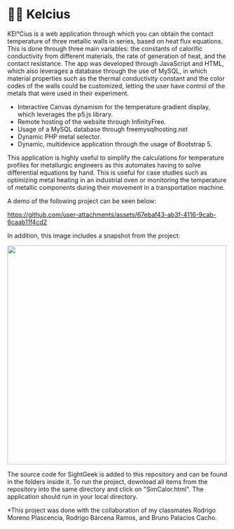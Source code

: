 # 👩‍🏭 Kelcius
KEl°Cius is a web application through which you can obtain the contact temperature of three metallic walls in series, based on heat flux equations. This is done through three main variables: the constants of calorific conductivity from different materials, the rate of generation of heat, and the contact resistance. The app was developed through JavaScript and HTML, which also leverages a database through the use of MySQL, in which material properties such as the thermal conductivity constant and the color codes of the walls could be customized, letting the user have control of the metals that were used in their experiment.

- Interactive Canvas dynamism for the temperature gradient display, which leverages the p5.js library.
- Remote hosting of the website through InfinityFree.
- Usage of a MySQL database through freemysqlhosting.net
- Dynamic PHP metal selector.
- Dynamic, multidevice application through the usage of Bootstrap 5.

This application is highly useful to simplify the calculations for temperature profiles for metallurgic engineers as this automates having to solve differential equations by hand. This is useful for case studies such as optimizing metal heating in an industrial oven or monitoring the temperature of metallic components during their movement in a transportation machine.

A demo of the following project can be seen below:

https://github.com/user-attachments/assets/67ebaf43-ab3f-4116-9cab-6caab11f4cd2

In addition, this image includes a snapshot from the project:

<img src="https://github.com/user-attachments/assets/9aa2f312-a8ac-4383-92fe-13ce86c6b5d9" width="500">

The source code for SightGeek is added to this repository and can be found in the folders inside it. To run the project, download all items from the repository into the same directory and click on "SimCalor.html". The application should run in your local directory.


*This project was done with the collaboration of my classmates Rodrigo Moreno Plascencia, Rodrigo Bárcena Ramos, and Bruno Palacios Cacho.







